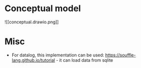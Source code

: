 # Conceptual model

![[conceptual.drawio.png]]


# Misc
- For datalog, this implementation can be used: https://souffle-lang.github.io/tutorial - it can load data from sqlite